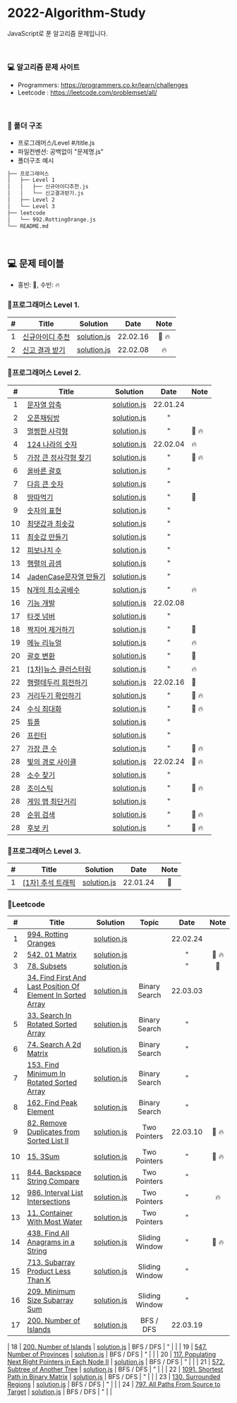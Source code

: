 # 2022-Algorithm-Study

JavaScript로 푼 알고리즘 문제입니다.

<br>

### 💻 알고리즘 문제 사이트

- Programmers: https://programmers.co.kr/learn/challenges
- Leetcode : https://leetcode.com/problemset/all/

<br>

### 📁 폴더 구조

- 프로그래머스/Level #/title.js
- 파일컨벤션: 공백없이 "문제명.js"
- 폴더구조 예시

```bash
├── 프로그래머스
│   ├── Level 1
│   │   ├── 신규아이디추천.js
│   │   └── 신고결과받기.js
│   ├── Level 2
│   └── Level 3
├── leetcode
│   └── 992.RottingOrange.js
└── README.md
```

<br>

## 💻 문제 테이블

- 홍빈: 👻, 수빈: 🔥

### 📍프로그래머스 Level 1.

|  #  | Title                                                                       | Solution | Date | Note |
| :-: | --------------------------------------------------------------------------- | -------- | :--: | :--: |
|  1  | [신규아이디 추천](https://programmers.co.kr/learn/courses/30/lessons/72410) |[solution.js](./프로그래머스/Level%201/신규아이디추천.js) | 22.02.16 |  👻 🔥    |
|  2  | [신고 결과 받기](https://programmers.co.kr/learn/courses/30/lessons/92334)    |[solution.js](./프로그래머스/Level%201/신고결과받기.js) | 22.02.08 |  🔥    |

### 📍프로그래머스 Level 2.

|  #  | Title                                                                              | Solution                                                                      |   Date   | Note  |
| :-: | ---------------------------------------------------------------------------------- | ----------------------------------------------------------------------------- | :------: | ----- |
|  1  | [문자열 압축](https://programmers.co.kr/learn/courses/30/lessons/60057)            | [solution.js](./프로그래머스/Level%202/문자열%20압축.js)                   | 22.01.24 |       |
|  2  | [오픈채팅방](https://programmers.co.kr/learn/courses/30/lessons/42888)             | [solution.js](./프로그래머스/Level%202/오픈채팅방.js)                       |    "     |       |
|  3  | [멀쩡한 사각형](https://programmers.co.kr/learn/courses/30/lessons/62048)          | [solution.js](./프로그래머스/Level%202/멀쩡한%20사각형.js)               |    "     | 👻 🔥 |
|  4  | [124 나라의 숫자](https://programmers.co.kr/learn/courses/30/lessons/12899)        | [solution.js](./프로그래머스/Level%202/124나라의숫자.js)                 | 22.02.04 | 🔥    |
|  5  | [가장 큰 정사각형 찾기](https://programmers.co.kr/learn/courses/30/lessons/12905)  | [solution.js](./프로그래머스/Level%202/가장큰정사각형찾기.js)       |    "     | 👻 🔥 |
|  6  | [올바른 괄호](https://programmers.co.kr/learn/courses/30/lessons/12909)            | [solution.js](./프로그래머스/Level%202/올바른괄호.js)                       |    "     |       |
|  7  | [다음 큰 숫자](https://programmers.co.kr/learn/courses/30/lessons/12911)           | [solution.js](./프로그래머스/Level%202/다음큰숫자.js)                       |    "     |       |
|  8  | [땅따먹기](https://programmers.co.kr/learn/courses/30/lessons/12913)               | [solution.js](./프로그래머스/Level%202/땅따먹기.js)                           |    "     | 👻    |
|  9  | [숫자의 표현](https://programmers.co.kr/learn/courses/30/lessons/12924)            | [solution.js](./프로그래머스/Level%202/숫자의표현.js)                       |    "     |       |
| 10  | [최댓값과 최솟값](https://programmers.co.kr/learn/courses/30/lessons/12939)        | [solution.js](./프로그래머스/Level%202/최댓값과최솟값.js)               |    "     |       |
| 11  | [최솟값 만들기](https://programmers.co.kr/learn/courses/30/lessons/12941)          | [solution.js](./프로그래머스/Level%202/최솟값만들기.js)                   |    "     |       |
| 12  | [피보나치 수](https://programmers.co.kr/learn/courses/30/lessons/12945)            | [solution.js](./프로그래머스/Level%202/피보나치수.js)                       |    "     |       |
| 13  | [행렬의 곱셈](https://programmers.co.kr/learn/courses/30/lessons/12949)            | [solution.js](./프로그래머스/Level%202/행렬의곱셈.js)                       |    "     |       |
| 14  | [JadenCase문자열 만들기](https://programmers.co.kr/learn/courses/30/lessons/12951) | [solution.js](./프로그래머스/Level%202/JadenCase문자열만들기.js) |    "     |       |
| 15  | [N개의 최소공배수](https://programmers.co.kr/learn/courses/30/lessons/12953)       | [solution.js](./프로그래머스/Level%202/N개의최소공배수.js)             |    "     | 🔥    |
| 16  | [기능 개발](https://programmers.co.kr/learn/courses/30/lessons/42586)               | [solution.js](./프로그래머스/Level%202/기능개발.js)| 22.02.08 |  |
| 17  | [타겟 넘버](https://programmers.co.kr/learn/courses/30/lessons/43165)               | [solution.js](./프로그래머스/Level%202/타겟넘버.js)|     "    |  |
| 18  | [짝지어 제거하기](https://programmers.co.kr/learn/courses/30/lessons/12973)         | [solution.js](./프로그래머스/Level%202/짝지어제거하기.js) | " | 👻 |
| 19  | [메뉴 리뉴얼](https://programmers.co.kr/learn/courses/30/lessons/72411)             | [solution.js](./프로그래머스/Level%202/메뉴리뉴얼.js) | " |🔥 |
| 20  | [괄호 변환](https://programmers.co.kr/learn/courses/30/lessons/60058)               | [solution.js](./프로그래머스/Level%202/괄호변환.js)  | " | 👻|
| 21  | [[1차]뉴스 클러스터링](https://programmers.co.kr/learn/courses/30/lessons/17677)   | [solution.js](./프로그래머스/Level%202/[1차]뉴스클러스터링.js) | " | 🔥|
| 22  | [행렬테두리 회전하기](https://programmers.co.kr/learn/courses/30/lessons/77485)   | [solution.js](./프로그래머스/Level%202/행렬테두리회전하기.js) | 22.02.16 |👻 |
| 23  | [거리두기 확인하기](https://programmers.co.kr/learn/courses/30/lessons/81302)   | [solution.js](./프로그래머스/Level%202/거리두기확인하기.js) | " |👻 🔥|
| 24  | [수식 최대화](https://programmers.co.kr/learn/courses/30/lessons/67257)   |[solution.js](./프로그래머스/Level%202/수식최대화.js)  | " |👻 🔥|
| 25  | [튜플](https://programmers.co.kr/learn/courses/30/lessons/64065)   |[solution.js](./프로그래머스/Level%202/튜플.js)  | " | |
| 26  | [프린터](https://programmers.co.kr/learn/courses/30/lessons/42587)   |[solution.js](./프로그래머스/Level%202/프린터.js) |" | |
| 27  | [가장 큰 수](https://programmers.co.kr/learn/courses/30/lessons/42746)   |[solution.js](./프로그래머스/Level%202/가장큰수.js) | " |  👻 🔥  |
| 28  | [빛의 경로 사이클](https://programmers.co.kr/learn/courses/30/lessons/86052)   |[solution.js](./프로그래머스/Level%202/빛의경로사이클.js) | 22.02.24|👻 🔥 |
| 28  | [소수 찾기](https://programmers.co.kr/learn/courses/30/lessons/42839)   | [solution.js](./프로그래머스/Level%202/소수찾기.js)|" | |
| 28  | [조이스틱](https://programmers.co.kr/learn/courses/30/lessons/42860)   |[solution.js](./프로그래머스/Level%202/조이스틱.js) | "|👻 🔥 |
| 28  | [게임 맵 최단거리](https://programmers.co.kr/learn/courses/30/lessons/1844)   |[solution.js](./프로그래머스/Level%202/게임맵최단거리.js) | "| |
| 28  | [순위 검색](https://programmers.co.kr/learn/courses/30/lessons/72412)   | [solution.js](./프로그래머스/Level%202/순위검색.js)|" |👻 🔥 |
| 28  | [후보 키](https://programmers.co.kr/learn/courses/30/lessons/42890)   |[solution.js](./프로그래머스/Level%202/후보키.js) |" |👻 🔥|

### 📍프로그래머스 Level 3.

|  #  | Title                                                                         | Solution                                                          |   Date   | Note |
| :-: | ----------------------------------------------------------------------------- | ----------------------------------------------------------------- | :------: | :--: |
|  1  | [[1차] 추석 트래픽](https://programmers.co.kr/learn/courses/30/lessons/17676) | [solution.js](./프로그래머스/Level%203/[1차]추석트래픽.js) | 22.01.24 |  👻  |

### 📍Leetcode

|  #  | Title   | Solution | Topic |  Date   | Note |
| :-: | ------- | -------- |:-----:|:------: | :--: |
|  1  | [994. Rotting Oranges](https://leetcode.com/problems/rotting-oranges/) |[solution.js](./leetcode/week4/994.js)| | 22.02.24 |   |
|  2  | [542. 01 Matrix](https://leetcode.com/problems/01-matrix/) | [solution.js](./leetcode/week4/542.js)| | " | 👻 🔥 |
|  3  | [78. Subsets](https://leetcode.com/problems/subsets/) |[solution.js](./leetcode/week4/78.js) | | " |  👻 |
|  4  | [34. Find First And Last Position Of Element In Sorted Array](https://leetcode.com/problems/find-first-and-last-position-of-element-in-sorted-array) |[solution.js](./leetcode/week5/34.js)| Binary Search | 22.03.03 |   |
|  5  | [33. Search In Rotated Sorted Array](https://leetcode.com/problems/search-in-rotated-sorted-array)|[solution.js](./leetcode/week5/33.js) |Binary Search| " |   |
|  6  | [74. Search A 2d Matrix](https://leetcode.com/problems/search-a-2d-matrix) |[solution.js](./leetcode/week5/SearchA2dMatrix.js) |Binary Search| " |   |
|  7  | [153. Find Minimum In Rotated Sorted Array](https://leetcode.com/problems/find-minimum-in-rotated-sorted-array) |[solution.js](./leetcode/week5/153.js) |Binary Search| " |   |
|  8  | [162. Find Peak Element](https://leetcode.com/problems/find-peak-element) |[solution.js](./leetcode/week5/162.js) |Binary Search| " |   |
|  9  | [82. Remove Duplicates from Sorted List II](https://leetcode.com/problems/remove-duplicates-from-sorted-list-ii/) |[solution.js](./leetcode/week6/82.js) |Two Pointers| 22.03.10 | 👻 🔥 |
|  10  | [15. 3Sum](https://leetcode.com/problems/3sum/) |[solution.js](./leetcode/week6/15.js) |Two Pointers| " | 👻 🔥 |
|  11  | [844. Backspace String Compare](https://leetcode.com/problems/backspace-string-compare/) |[solution.js](./leetcode/week6/844.js) |Two Pointers| " |   |
|  12  | [986. Interval List Intersections](https://leetcode.com/problems/interval-list-intersections/) |[solution.js](./leetcode/week6/986.js) |Two Pointers| " | 🔥 |
|  13  | [11. Container With Most Water](https://leetcode.com/problems/container-with-most-water/) |[solution.js](./leetcode/week6/11.js) |Two Pointers| " |   |
|  14  | [438. Find All Anagrams in a String](https://leetcode.com/problems/find-all-anagrams-in-a-string/) |[solution.js](./leetcode/week6/438.js) |Sliding Window| " |  👻 🔥 |
|  15  | [713. Subarray Product Less Than K](https://leetcode.com/problems/subarray-product-less-than-k/) |[solution.js](./leetcode/week6/713.js) |Sliding Window| " |   |
|  16  | [209. Minimum Size Subarray Sum](https://leetcode.com/problems/minimum-size-subarray-sum/) |[solution.js](./leetcode/week6/209.js) |Sliding Window| " |   |
|  17  | [200. Number of Islands](https://leetcode.com/problems/number-of-islands/) | [solution.js](./leetcode/week7/200.js) | BFS / DFS | 22.03.19 |  |

|  18  | [200. Number of Islands](https://leetcode.com/problems/number-of-islands/) | [solution.js](./leetcode/week7/200.js) | BFS / DFS | " |  |
|  19  | [547. Number of Provinces](https://leetcode.com/problems/number-of-provinces/) | [solution.js](./leetcode/week7/547.js) | BFS / DFS | " |  |
|  20  | [117. Populating Next Right Pointers in Each Node II](https://leetcode.com/problems/populating-next-right-pointers-in-each-node-ii/) | [solution.js](./leetcode/week7/117.js) | BFS / DFS | " |  |
|  21  | [572. Subtree of Another Tree](https://leetcode.com/problems/subtree-of-another-tree/) | [solution.js](./leetcode/week7/572.js) | BFS / DFS | " |  |
|  22  | [1091. Shortest Path in Binary Matrix](https://leetcode.com/problems/shortest-path-in-binary-matrix/) | [solution.js](./leetcode/week7/1091.js) | BFS / DFS | " |  |
|  23  | [130. Surrounded Regions](https://leetcode.com/problems/surrounded-regions/) | [solution.js](./leetcode/week7/130.js) | BFS / DFS | " |  |
|  24  | [797. All Paths From Source to Target](https://leetcode.com/problems/all-paths-from-source-to-target/) | [solution.js](./leetcode/week7/797.js) | BFS / DFS | " |  |



